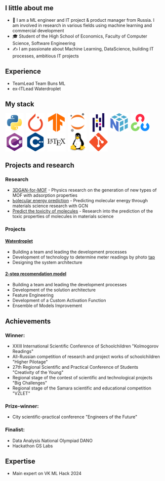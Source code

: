 ## I little about me

- 🔭 I am a ML engineer and IT project & product manager from Russia. I am involved in research in various fields using machine learning and commercial development
- 🎓 Student of the High School of Economics, Faculty of Computer Science, Software Engineering 
- ✍️ I am passionate about Machine Learning, DataScience, building IT processes, ambitious IT projects

## Experience

- TeamLead Team Buns ML
- ex-ITLead Waterdroplet

## My stack
<div>
  <img src="https://github.com/devicons/devicon/blob/master/icons/python/python-original.svg" title="python" alt="python" width="60" height="60"/>&nbsp;
  <img src="https://github.com/devicons/devicon/blob/master/icons/pytorch/pytorch-original.svg" title="pytorch" alt="pytorch" width="60" height="60"/>&nbsp;
  <img src="https://github.com/devicons/devicon/blob/master/icons/tensorflow/tensorflow-original.svg" title="tensorflow" alt="tensorflow" width="60" height="60"/>&nbsp
  <img src="https://github.com/devicons/devicon/blob/master/icons/jupyter/jupyter-original.svg" title="jupyter" alt="jupyter" width="60" height="60"/>&nbsp
  <img src="https://github.com/devicons/devicon/blob/master/icons/pandas/pandas-original.svg" title="pandas" alt="pandas" width="60" height="60"/>&nbsp
  <img src="https://github.com/devicons/devicon/blob/master/icons/numpy/numpy-original.svg" title="numpy" alt="numpy" width="60" height="60"/>&nbsp
  <img src="https://github.com/devicons/devicon/blob/master/icons/opencv/opencv-original.svg" title="opencv" alt="opencv" width="60" height="60"/>&nbsp
  <img src="https://github.com/devicons/devicon/blob/master/icons/csharp/csharp-original.svg" title="csharp" alt="csharp" width="60" height="60"/>&nbsp;
  <img src="https://github.com/devicons/devicon/blob/master/icons/cplusplus/cplusplus-plain.svg" title="cplusplus" alt="cplusplus" width="60" height="60"/>&nbsp
  <img src="https://github.com/devicons/devicon/blob/master/icons/latex/latex-original.svg" title="latex" alt="latex" width="60" height="60"/>&nbsp
  <img src="https://github.com/devicons/devicon/blob/master/icons/linux/linux-original.svg" title="linux" alt="linux" width="60" height="60"/>&nbsp
  <img src="https://github.com/devicons/devicon/blob/master/icons/git/git-original.svg" title="git" alt="git" width="60" height="60"/>&nbsp
</div>

## Projects and research

### Research
 - [3DGAN-for-MOF](https://github.com/Gruz2520/3DGAN-for-MOF) - Physics research on the generation of new types of MOF with adsorption properties
 - [Ьolecular energy prediction](https://github.com/Gruz2520/predict_energy_of_mols) - Predicting molecular energy through materials science research with GCN
 - [Predict the toxicity of molecules](https://github.com/Gruz2520/predict_toxic_mol) - Research into the prediction of the toxic properties of molecules in materials science
### Projects 
#### [Waterdroplet](https://github.com/Gruz2520/waterdroplet)
- Building a team and leading the development processes
- Development of technology to determine meter readings by photo [tap](https://github.com/Gruz2520/waterdroplet/tree/main/api_ml)
- Designing the system architecture
#### [2-step recomendation model](https://github.com/Gruz2520/rec_system_2stepCatboost)
- Building a team and leading the development processes
- Development of the solution architecture
- Feature Engineering
- Development of a Custom Activation Function
- Ensemble of Models Improvement


## Achievements
### Winner:
 - XXIII International Scientific Conference of Schoolchildren "Kolmogorov Readings"
 - All-Russian competition of research and project works of schoolchildren "Higher Pilotage"
 - 27th Regional Scientific and Practical Conference of Students "Creativity of the Young"
 - Regional stage of the contest of scientific and technological projects "Big Challenges"
 - Regional stage of the Samara scientific and educational competition "VZLET"
### Prize-winner:
 - City scientific-practical conference "Engineers of the Future" 
### Finalist:
 - Data Analysis National Olympiad DANO
 - Hackathon GS Labs


## Expertise
- Main expert on VK ML Hack 2024

<!--
**Gruz2520/Gruz2520** is a ✨ _special_ ✨ repository because its `README.md` (this file) appears on your GitHub profile.

Here are some ideas to get you started:

- 🔭 I’m currently working on ...
- 🌱 I’m currently learning ...
- 👯 I’m looking to collaborate on ...
- 🤔 I’m looking for help with ...
- 💬 Ask me about ...
- 📫 How to reach me: ...
- 😄 Pronouns: ...
- ⚡ Fun fact: ...
-->
